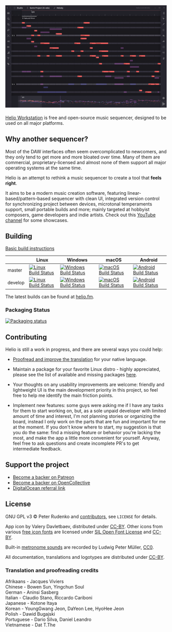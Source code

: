 ## ![Screenshot](Docs/images/screen-v3.png)
[Helio Workstation](https://helio.fm) is free and open-source music sequencer, designed to be used on all major platforms.


## Why another sequencer?

Most of the DAW interfaces often seem overcomplicated to newcomers, and they only tend to get more and more bloated over time. Many of them are commercial, proprietary-licensed and almost none of them support all major operating systems at the same time.

Helio is an attempt to rethink a music sequencer to create a tool that **feels right**.

It aims to be a modern music creation software, featuring linear-based/pattern-based sequencer with clean UI, integrated version control for synchronizing project between devices, microtonal temperaments support, small portable builds and more; mainly targeted at hobbyist composers, game developers and indie artists. Check out this [YouTube channel](https://www.youtube.com/channel/UCO3K8iCd1k2FTqSocoE-WXw/) for some showcases.


## Building

[Basic build instructions](Docs/readme.md#building-from-source)

||Linux|Windows|macOS|Android|
|---|---|---|---|---|
|master|[![Linux Build Status](https://travis-matrix-badges.herokuapp.com/repos/helio-fm/helio-workstation/branches/master/2?use_travis_com=true)](https://travis-ci.com/helio-fm/helio-workstation)|[![Windows Build Status](https://ci.appveyor.com/api/projects/status/github/helio-fm/helio-workstation?svg=true&branch=master)](https://ci.appveyor.com/project/helio-fm/helio-workstation)|[![macOS Build Status](https://travis-matrix-badges.herokuapp.com/repos/helio-fm/helio-workstation/branches/master/3?use_travis_com=true)](https://travis-ci.com/helio-fm/helio-workstation)|[![Android Build Status](https://travis-matrix-badges.herokuapp.com/repos/helio-fm/helio-workstation/branches/master/4?use_travis_com=true)](https://travis-ci.com/helio-fm/helio-workstation)|
|develop|[![Linux Build Status](https://travis-matrix-badges.herokuapp.com/repos/helio-fm/helio-workstation/branches/develop/2?use_travis_com=true)](https://travis-ci.com/helio-fm/helio-workstation)|[![Windows Build Status](https://ci.appveyor.com/api/projects/status/github/helio-fm/helio-workstation?svg=true&branch=develop)](https://ci.appveyor.com/project/helio-fm/helio-workstation)|[![macOS Build Status](https://travis-matrix-badges.herokuapp.com/repos/helio-fm/helio-workstation/branches/develop/3?use_travis_com=true)](https://travis-ci.com/helio-fm/helio-workstation)|[![Android Build Status](https://travis-matrix-badges.herokuapp.com/repos/helio-fm/helio-workstation/branches/develop/4?use_travis_com=true)](https://travis-ci.com/helio-fm/helio-workstation)|

The latest builds can be found at [helio.fm](https://helio.fm).


### Packaging Status

[![Packaging status](https://repology.org/badge/vertical-allrepos/helio-workstation.svg?header=helio-workstation)](https://repology.org/project/helio-workstation/versions)  


## Contributing

Helio is still a work in progress, and there are several ways you could help:

* [Proofread and improve the translation](https://helio.fm/translations) for your native language.

* Maintain a package for your favorite Linux distro - highly appreciated, please see the list of available and missing packages [here](https://repology.org/project/helio-workstation/versions).

* Your thoughts on any usability improvements are welcome: friendly and lightweight UI is the main development priority in this project, so feel free to help me identify the main friction points.

* Implement new features: some guys were asking me if I have any tasks for them to start working on, but, as a sole unpaid developer with limited amount of time and interest, I'm not planning stories or organizing the board, instead I only work on the parts that are fun and important for me at the moment. If you don't know where to start, my suggestion is that you do the same: find a missing feature or behavior you're lacking the most, and make the app a little more convenient for yourself. Anyway, feel free to ask questions and create incomplete PR's to get intermediate feedback.


## Support the project

* [Become a backer on Patreon](https://www.patreon.com/peterrudenko)
* [Become a backer on OpenCollective](https://opencollective.com/helio-workstation#sponsor)
* [DigitalOcean referral link](https://m.do.co/c/eff5010788f0)


## License

GNU GPL v3 © Peter Rudenko and [contributors](https://github.com/helio-fm/helio-workstation/graphs/contributors), see ``LICENSE`` for details.

App icon by Valery Davletbaev, distributed under [CC-BY](https://creativecommons.org/licenses/by/4.0/). Other icons from various [free icon fonts](https://icomoon.io) are licensed under [SIL Open Font License](http://scripts.sil.org/cms/scripts/page.php?id=OFL) and [CC-BY](https://creativecommons.org/licenses/by/4.0/).

Built-in [metronome sounds](https://stash.reaper.fm/40824/Metronomes.zip) are recorded by Ludwig Peter Müller, [CC0](https://creativecommons.org/publicdomain/zero/1.0/).

All documentation, translations and logotypes are distributed under [CC-BY](https://creativecommons.org/licenses/by/4.0/).

### Translation and proofreading credits

Afrikaans - Jacques Viviers  
Chinese - Bowen Sun, Yingchun Soul  
German - Aninsi Sasberg  
Italian - Claudio Stano, Riccardo Cariboni  
Japanese - Kotone Itaya  
Korean - YoungGwang Jeon, DaYeon Lee, HyoHee Jeon  
Polish - Dawid Bugajski  
Portuguese - Dario Silva, Daniel Leandro  
Vietnamese - Dat T.The  
